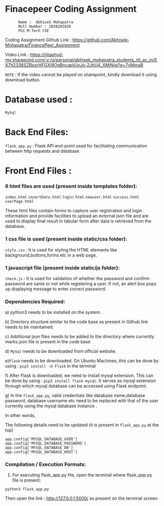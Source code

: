 # Finacepeer Coding Assignment

          Name :  Abhisek Mohapatra
          Roll Number : 2020201020
          PG1 M.Tech CSE

Coding Assignment Github Link :
https://github.com/Abhisek-Mohapatra/FinancePeer_Assignment

Video Link :
https://iiitaphyd-my.sharepoint.com/:v:/g/personal/abhisek_mohapatra_students_iiit_ac_in/EX7It2336SZBpxrHFGXi9OgBncapVJnJo-2JhU4_XMjNjw?e=7yMmaB

`NOTE` : If the video cannot be played on sharepoint, kindly download it using download button.
                

# Database used :  
`MySql`
# Back End Files:
`flask_app.py`  : Flask API end-point used for facilitating communication between http requests and database

# Front End Files :
### 6 html files are used (present inside templates folder): 
`index.html`
`insertData.html`
`login.html`
`newuser.html`
`success.html`
`userPage.html` 

These html files contain forms to capture user registration and login information and provide facilities to upload an external json file and are used to display final result in tabular form after data is retrieved from the database.

### 1 css file is used (present inside static/css folder):
`style.css` : It is used for styling the HTML elements like background,buttons,forms etc in a web page.
### 1 javascript file (present inside static/js folder): 
`check.js` : It is used for validation of whether the password and confirm password are same or not while registering a user. If not, an alert box pops up displaying message to enter correct password.

### Dependencies Required: 

a) python3 needs to be installed on the system .

b) Directory structure similar to the code base as present in Github link needs to be maintained.

c) Additional json files needs to be added to the directory where currently marks.json file is present in the code base

d) `MySql` needs to be downloaded from official website.

e)`Flask` needs to be downloaded. On Ubuntu Machines, this can be done by using : `pip3 install -U Flask` in the terminal

f) After Flask is downloaded, we need to install mysql extension. This can be done by using : `pip3 install flask-mysql`. It serves as mysql extension through which mysql database can be accessed using Flask endpoint.

g) In the `flask_app.py`, valid credentials like database name,database password, database username etc need to be replaced with that of the user currently using the mysql database instance . 

In other words,

The following details need to be updated (it is present in `flask_app.py` at the top)

```
app.config['MYSQL_DATABASE_USER'] 
app.config['MYSQL_DATABASE_PASSWORD'] 
app.config['MYSQL_DATABASE_DB'] 
app.config['MYSQL_DATABASE_HOST'] 
```

### Compilation / Execution Formats:

1)  For executing flask_app.py file, open the terminal where flask_app.py file is present:
```
python3 flask_app.py  
```

Then open the link : http://127.0.0.1:5000/ as present on the terminal screen.





























